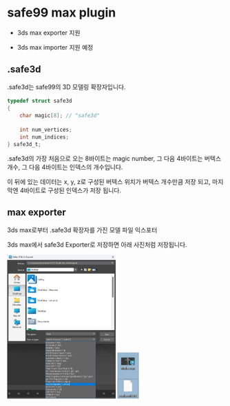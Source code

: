 # safe99 max plugin
- 3ds max exporter 지원

- 3ds max importer 지원 예정

## .safe3d
.safe3d는 safe99의 3D 모델링 확장자입니다.

``` c
typedef struct safe3d
{
    char magic[8]; // "safe3d"

    int num_vertices;
    int num_indices;
} safe3d_t;
```

.safe3d의 가장 처음으로 오는 8바이트는 magic number, 그 다음 4바이트는 버텍스 개수, 그 다음 4바이트는 인덱스의 개수입니다.

이 뒤에 있는 데이터는 x, y, z로 구성된 버텍스 위치가 버텍스 개수만큼 저장 되고, 마지막엔 4바이트로 구성된 인덱스가 저장 됩니다.

## max exporter
3ds max로부터 .safe3d 확장자를 가진 모델 파일 익스포터

3ds max에서 safe3d Exporter로 저장하면 아래 사진처럼 저장됩니다.

<img src="sample/max_exporter/export.jpg"  width="50%"/>
<img src="sample/max_exporter/result.jpg"  width="10%"/>
